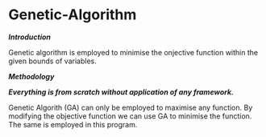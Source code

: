 # Genetic-Algorithm
  
***Introduction***

Genetic algorithm is employed to minimise the onjective function within the given bounds of variables.

***Methodology***

***Everything is from scratch without application of any framework.***

Genetic Algorith (GA) can only be employed to maximise any function. By modifying the 
objective function we can use GA to minimise the function. The same is employed in this 
program.
